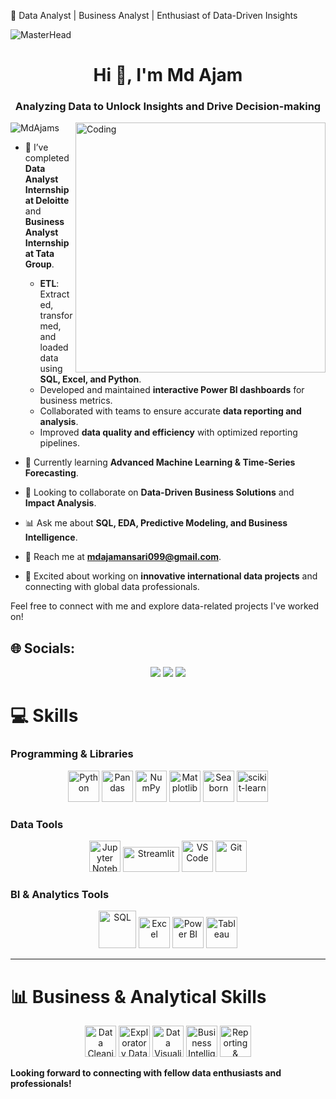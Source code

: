 🚀 Data Analyst | Business Analyst | Enthusiast of Data-Driven Insights  

![MasterHead](https://blog.imarticus.org/wp-content/uploads/2019/05/daonline.gif)

<h1 align="center">Hi 👋, I'm Md Ajam</h1>
<h3 align="center">Analyzing Data to Unlock Insights and Drive Decision-making</h3>
<img align="right" alt="Coding" width="400" src="https://media.giphy.com/media/v1.Y2lkPTc5MGI3NjExMTU3M2NkYTIxYjhiOTgyM2Q1NWZiMWU0OTQ1YzgzOGE4MjgxMTUxMiZlcD12MV9pbnRlcm5hbF9naWZzX2dpZklkJmN0PWc/qgQUggAC3Pfv687qPC/giphy.gif"/>

<p align="left"> <img src="https://komarev.com/ghpvc/?username=MdAjams&label=Profile%20views&color=0e75b6&style=flat" alt="MdAjams" /> </p>

- 🔨 I’ve completed **Data Analyst Internship at Deloitte** and **Business Analyst Internship at Tata Group**.  
  - **ETL**: Extracted, transformed, and loaded data using **SQL, Excel, and Python**.  
  - Developed and maintained **interactive Power BI dashboards** for business metrics.  
  - Collaborated with teams to ensure accurate **data reporting and analysis**.  
  - Improved **data quality and efficiency** with optimized reporting pipelines.  

- 🚀 Currently learning **Advanced Machine Learning & Time-Series Forecasting**.  
- 🤝 Looking to collaborate on **Data-Driven Business Solutions** and **Impact Analysis**.  
- 📊 Ask me about **SQL, EDA, Predictive Modeling, and Business Intelligence**.  
- 📧 Reach me at **mdajamansari099@gmail.com**.  
- 🌟 Excited about working on **innovative international data projects** and connecting with global data professionals.  

Feel free to connect with me and explore data-related projects I've worked on!  

## 🌐 Socials:   
<p align="center" dir="auto">  
<a href="https://www.linkedin.com/in/mdajam/" rel="nofollow"><img src="https://img.icons8.com/fluent/48/000000/linkedin.png"/></a>
<a href="mailto:mdajamansari099@gmail.com"><img src="https://img.icons8.com/color/48/000000/gmail-new.png"/></a>
<a href="https://github.com/MdAjams"><img src="https://img.icons8.com/ios-glyphs/48/000000/github.png"/></a>
</p>

# 💻 Skills  

### Programming & Libraries  
<p align="center">
  <img src="https://cdn.jsdelivr.net/gh/devicons/devicon/icons/python/python-original.svg" width="50" height="50" alt="Python"/>
  <img src="https://cdn.jsdelivr.net/gh/devicons/devicon/icons/pandas/pandas-original.svg" width="50" height="50" alt="Pandas"/>
  <img src="https://cdn.jsdelivr.net/gh/devicons/devicon/icons/numpy/numpy-original.svg" width="50" height="50" alt="NumPy"/>
  <img src="https://upload.wikimedia.org/wikipedia/commons/8/84/Matplotlib_icon.svg" width="50" height="50" alt="Matplotlib"/>
  <img src="https://seaborn.pydata.org/_images/logo-mark-lightbg.svg" width="50" height="50" alt="Seaborn"/>
  <img src="https://upload.wikimedia.org/wikipedia/commons/0/05/Scikit_learn_logo_small.svg" width="50" height="50" alt="scikit-learn"/>
</p>

### Data Tools  
<p align="center">
  <img src="https://cdn.jsdelivr.net/gh/devicons/devicon/icons/jupyter/jupyter-original-wordmark.svg" width="50" height="50" alt="Jupyter Notebook"/>
  <img src="https://streamlit.io/images/brand/streamlit-logo-secondary-colormark-darktext.png" width="90" height="40" alt="Streamlit"/>
  <img src="https://cdn.jsdelivr.net/gh/devicons/devicon/icons/vscode/vscode-original.svg" width="50" height="50" alt="VS Code"/>
  <img src="https://cdn.jsdelivr.net/gh/devicons/devicon/icons/git/git-original.svg" width="50" height="50" alt="Git"/>
</p>

### BI & Analytics Tools  
<p align="center">
  <img src="https://cdn.jsdelivr.net/gh/devicons/devicon/icons/mysql/mysql-original-wordmark.svg" width="60" height="60" alt="SQL"/>
  <img src="https://img.icons8.com/fluency/48/microsoft-excel-2019.png" width="50" height="50" alt="Excel"/>
  <img src="https://img.icons8.com/color/48/power-bi.png" width="50" height="50" alt="Power BI"/>
  <img src="https://img.icons8.com/color/48/tableau-software.png" width="50" height="50" alt="Tableau"/>
</p>

---

# 📊 Business & Analytical Skills  
<p align="center">
  <img src="https://img.icons8.com/color/48/data-configuration.png" width="50" height="50" alt="Data Cleaning"/>
  <img src="https://img.icons8.com/color/48/combo-chart--v1.png" width="50" height="50" alt="Exploratory Data Analysis"/>
  <img src="https://img.icons8.com/color/48/combo-chart.png" width="50" height="50" alt="Data Visualization"/>
  <img src="https://cdn-icons-png.flaticon.com/512/2721/2721290.png" width="50" height="50" alt="Business Intelligence"/>
  <img src="https://cdn-icons-png.flaticon.com/512/1087/1087815.png" width="50" height="50" alt="Reporting & Insights"/>
</p>





**Looking forward to connecting with fellow data enthusiasts and professionals!**
